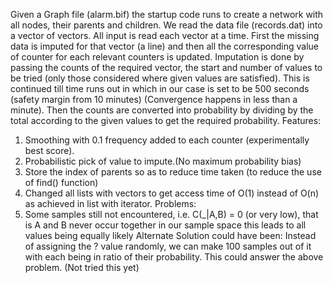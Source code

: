 Given a Graph file (alarm.bif) the startup code runs to create a network with all nodes, their parents and children.  We read the data file (records.dat) into a vector of vectors. All input is read each vector at a time. First the missing data is imputed for that vector (a line) and then all the corresponding value of counter for each relevant counters is updated. Imputation is done by passing the counts of the required vector, the start and number of values to be tried (only those considered where given values are satisfied). This is continued till time runs out in which in our case is set to be 500 seconds (safety margin from 10 minutes) (Convergence happens in less than a minute). Then the counts are converted into probability by dividing by the total according to the given values to get the required probability.
Features:
1.	Smoothing with 0.1 frequency added to each counter (experimentally best score).
2.	Probabilistic pick of value to impute.(No maximum probability bias)
3.	Store the index of parents so as to reduce time taken (to reduce the use of find() function)
4.	Changed all lists with vectors to get access time of O(1) instead of O(n) as achieved in list with iterator.
Problems:
1.	Some samples still not encountered, i.e. C(_|A,B) = 0 (or very low), that is A and B never occur together in our sample space this leads to all values being equally likely 
Alternate Solution could have been:
Instead of assigning the ? value randomly, we can make 100 samples out of it with each being in ratio of their probability. This could answer the above problem. (Not tried this yet)
